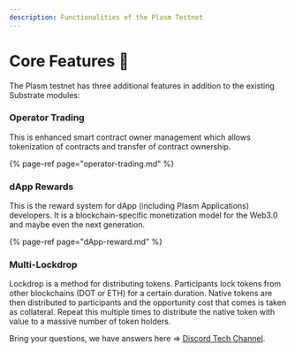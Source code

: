 ```yaml
---
description: Functionalities of the Plasm Testnet
---
```


# Core Features 🏡

 The Plasm testnet has three additional features in addition to the existing Substrate modules:
 

### **Operator Trading**

This is enhanced smart contract owner management which allows tokenization of contracts and transfer of contract ownership.


{% page-ref page="operator-trading.md" %}

### **dApp Rewards**

This is the reward system for dApp \(including Plasm Applications\) developers. It is a blockchain-specific monetization model for the Web3.0 and maybe even the next generation.

{% page-ref page="dApp-reward.md" %}

### **Multi-Lockdrop**

Lockdrop is a method for distributing tokens. Participants lock tokens from other blockchains \(DOT or ETH\) for a certain duration. Native tokens are then distributed to participants and the opportunity cost that comes is taken as collateral.  Repeat this multiple times to distribute the native token with value to a massive number of token holders.

Bring your questions, we have answers here => [Discord Tech Channel](https://discord.gg/Z3nC9U4).


